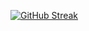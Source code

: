 [![GitHub Streak](https://github-readme-streak-stats.herokuapp.com?user=achintyapro03&theme=tokyonight)](https://git.io/streak-stats)
